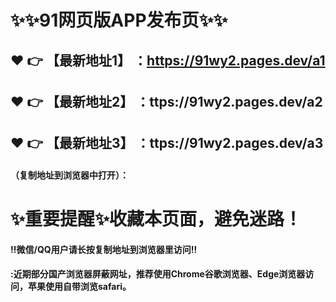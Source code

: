 # :sparkles::sparkles:91网页版APP发布页:sparkles::sparkles:

 :heart: :point_right: 【最新地址1】 ：https://91wy2.pages.dev/a1
 ------
 :heart: :point_right: 【最新地址2】 ：ttps://91wy2.pages.dev/a2
 ------
 :heart: :point_right: 【最新地址3】 ：ttps://91wy2.pages.dev/a3
 ------


#### （复制地址到浏览器中打开）：
# :sparkles:重要提醒:sparkles:收藏本页面，避免迷路！
#### ‼️微信/QQ用户请长按复制地址到浏览器里访问‼
#### :近期部分国产浏览器屏蔽网址，推荐使用Chrome谷歌浏览器、Edge浏览器访问，苹果使用自带浏览safari。
